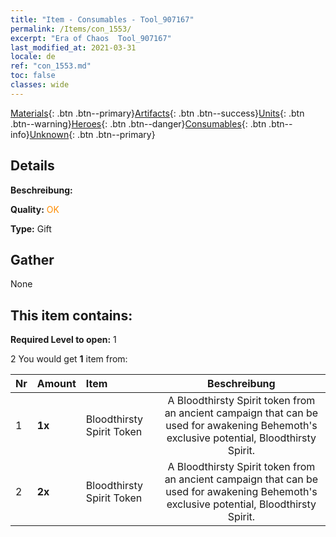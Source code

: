 ```yaml
---
title: "Item - Consumables - Tool_907167"
permalink: /Items/con_1553/
excerpt: "Era of Chaos  Tool_907167"
last_modified_at: 2021-03-31
locale: de
ref: "con_1553.md"
toc: false
classes: wide
---
```

 [Materials](/de/Items/){: .btn .btn--primary}[Artifacts](/de/Items/Artifacts/){: .btn .btn--success}[Units](/de/Items/Units/){: .btn .btn--warning}[Heroes](/de/Items/Heroes/){: .btn .btn--danger}[Consumables](/de/Items/Consumables/){: .btn .btn--info}[Unknown](/de/Items/Unknown/){: .btn .btn--primary}

## Details
 **Beschreibung:** 

 **Quality:** <span style="color: #FF8C00">OK</span>

 **Type:** Gift

## Gather

  None

## This item contains:

 **Required Level to open:** 1

 2 You would get **1** item  from:

  | Nr | Amount |     Item    | Beschreibung |
  |:---|:-------|:------------|:-----------:|
  | 1 |  **1x** | Bloodthirsty Spirit Token | A Bloodthirsty Spirit token from an ancient campaign that can be used for awakening Behemoth's exclusive potential, Bloodthirsty Spirit.  | 
  | 2 |  **2x** | Bloodthirsty Spirit Token | A Bloodthirsty Spirit token from an ancient campaign that can be used for awakening Behemoth's exclusive potential, Bloodthirsty Spirit.  | 

